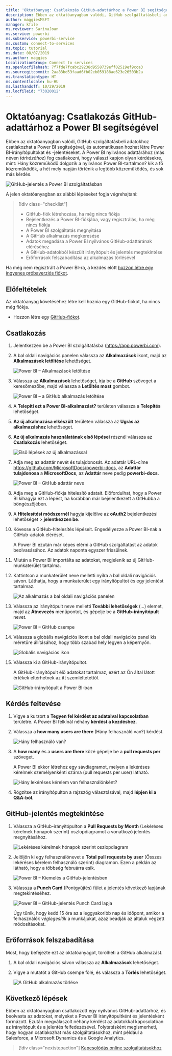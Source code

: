 ```yaml
---
title: 'Oktatóanyag: Csatlakozás GitHub-adattárhoz a Power BI segítségével'
description: Ebben az oktatóanyagban valódi, GitHub szolgáltatásbeli adatokhoz csatlakozhat a Power BI segítségével, és automatikusan hozhat létre Power BI-irányítópultokat és -jelentéseket.
author: maggiesMSFT
manager: kfile
ms.reviewer: SarinaJoan
ms.service: powerbi
ms.subservice: powerbi-service
ms.custom: connect-to-services
ms.topic: tutorial
ms.date: 08/07/2019
ms.author: maggies
LocalizationGroup: Connect to services
ms.openlocfilehash: 7f7fde7fcabc29238d9558739eff02519ef9cca3
ms.sourcegitcommit: 2aa83bd53faad6fb02eb059188ae623e26503b2a
ms.translationtype: HT
ms.contentlocale: hu-HU
ms.lasthandoff: 10/29/2019
ms.locfileid: "73020012"
---
```

# <a name="tutorial-connect-to-a-github-repo-with-power-bi"></a>Oktatóanyag: Csatlakozás GitHub-adattárhoz a Power BI segítségével
Ebben az oktatóanyagban valódi, GitHub szolgáltatásbeli adatokhoz csatlakozhat a Power BI segítségével, és automatikusan hozhat létre Power BI-irányítópultokat és -jelentéseket. A Power BI nyilvános adattárához (más néven *tárházához*) fog csatlakozni, hogy választ kapjon olyan kérdésekre, mint: Hány közreműködő dolgozik a nyilvános Power BI-tartalmon? kik a fő közreműködők, a hét mely napján történik a legtöbb közreműködés, és sok más kérdés. 

![GitHub-jelentés a Power BI szolgáltatásban](media/service-tutorial-connect-to-github/power-bi-github-app-tutorial-punch-card.png)

A jelen oktatóanyagban az alábbi lépéseket fogja végrehajtani:

> [!div class="checklist"]
> * GitHub-fiók létrehozása, ha még nincs fiókja 
> * Bejelentkezés a Power BI-fiókjába, vagy regisztrálás, ha még nincs fiókja
> * A Power BI szolgáltatás megnyitása
> * A GitHub alkalmazás megkeresése
> * Adatok megadása a Power BI nyilvános GitHub-adattárának eléréséhez
> * A GitHub-adatokból készült irányítópult és jelentés megtekintése
> * Erőforrások felszabadítása az alkalmazás törlésével

Ha még nem regisztrált a Power BI-ra, a kezdés előtt [hozzon létre egy ingyenes próbaverziós fiókot](https://app.powerbi.com/signupredirect?pbi_source=web).

## <a name="prerequisites"></a>Előfeltételek

Az oktatóanyag követéséhez létre kell hoznia egy GitHub-fiókot, ha nincs még fiókja. 

- Hozzon létre egy [GitHub-fiókot](https://docs.microsoft.com/contribute/get-started-setup-github).


## <a name="how-to-connect"></a>Csatlakozás
1. Jelentkezzen be a Power BI szolgáltatásba (https://app.powerbi.com). 
2. A bal oldali navigációs panelen válassza az **Alkalmazások** ikont, majd az **Alkalmazások letöltése** lehetőséget.
   
   ![Power BI – Alkalmazások letöltése](media/service-tutorial-connect-to-github/power-bi-github-app-tutorial.png) 

3. Válassza az **Alkalmazások** lehetőséget, írja be a **GitHub** szöveget a keresőmezőbe, majd válassza a **Letöltés most** gombot.
   
   ![Power BI – a GitHub alkalmazás letöltése](media/service-tutorial-connect-to-github/power-bi-github-app-tutorial-app-source.png) 

4. A **Telepíti ezt a Power BI-alkalmazást?** területen válassza a **Telepítés** lehetőséget.
5. **Az új alkalmazása elkészült** területen válassza az **Ugrás az alkalmazáshoz** lehetőséget.
6. **Az új alkalmazás használatának első lépései** résznél válassza az **Csatlakozás** lehetőséget.

    ![Első lépések az új alkalmazással](media/service-tutorial-connect-to-github/power-bi-new-app-connect-get-started.png)

7. Adja meg az adattár nevét és tulajdonosát. Az adattár URL-címe https://github.com/MicrosoftDocs/powerbi-docs, az **Adattár tulajdonosa** a **MicrosoftDocs**, az **Adattár** neve pedig **powerbi-docs**. 
   
    ![Power BI – GitHub adattár neve](media/service-tutorial-connect-to-github/power-bi-github-app-tutorial-connect.png)

5. Adja meg a GitHub-fiókja hitelesítő adatait. Előfordulhat, hogy a Power BI kihagyja ezt a lépést, ha korábban már bejelentkezett a GitHubba a böngészőjében. 

6. A **Hitelesítési módszernél** hagyja kijelölve az **oAuth2** bejelentkezési lehetőséget \> **jelentkezzen be**.

7. Kövesse a GitHub-hitelesítés lépéseit. Engedélyezze a Power BI-nak a GitHub-adatok elérését.
   
   A Power BI ezután már képes elérni a GitHub szolgáltatást az adatok beolvasásához.  Az adatok naponta egyszer frissülnek.

8. Miután a Power BI importálta az adatokat, megjelenik az új GitHub-munkaterület tartalma. 
9. Kattintson a munkaterület neve melletti nyílra a bal oldali navigációs sávon. Láthatja, hogy a munkaterület egy irányítópultot és egy jelentést tartalmaz. 

    ![Az alkalmazás a bal oldali navigációs panelen](media/service-tutorial-connect-to-github/power-bi-github-app-tutorial-left-nav-expanded.png)

10. Válassza az irányítópult neve melletti **További lehetőségek** (...) elemet, majd az **Átnevezés** menüpontot, és gépelje be a **GitHub-irányítópult** nevet.
 
    ![Power BI – GitHub csempe](media/service-tutorial-connect-to-github/power-bi-github-app-tutorial-left-nav.png) 

8. Válassza a globális navigációs ikont a bal oldali navigációs panel kis méretűre állításához, hogy több szabad hely legyen a képernyőn.

    ![Globális navigációs ikon](media/service-tutorial-connect-to-github/power-bi-global-navigation-icon.png)

10. Válassza ki a GitHub-irányítópultot.
    
    A GitHub-irányítópult élő adatokat tartalmaz, ezért az Ön által látott értékek eltérhetnek az itt szemléltetettől.

    ![GitHub-irányítópult a Power BI-ban](media/service-tutorial-connect-to-github/power-bi-github-app-tutorial-new-dashboard.png)

    

## <a name="ask-a-question"></a>Kérdés feltevése

1. Vigye a kurzort a **Tegyen fel kérdést az adataival kapcsolatban** területre. A Power BI felkínál néhány **kérdést a kezdéshez**. 

1. Válassza a **how many users are there** (Hány felhasználó van?) kérdést.
 
    ![Hány felhasználó van?](media/service-tutorial-connect-to-github/power-bi-github-app-tutorial-qna-how-many-users.png)

13. A **how many** és a **users are there** közé gépelje be a **pull requests per** szöveget. 

     A Power BI ekkor létrehoz egy sávdiagramot, melyen a lekéréses kérelmek személyenkénti száma (pull requests per user) látható.

    ![Hány lekéréses kérelem van felhasználónként?](media/service-tutorial-connect-to-github/power-bi-github-app-tutorial-qna-how-many-prs.png)


13. Rögzítse az irányítópulton a rajzszög választásával, majd **lépjen ki a Q&A-ból**.

## <a name="view-the-github-report"></a>GitHub-jelentés megtekintése 

1. Válassza a GitHub-irányítópulton a **Pull Requests by Month** (Lekéréses kérelmek hónapok szerint) oszlopdiagramot a vonatkozó jelentés megnyitásához.

    ![Lekéréses kérelmek hónapok szerint oszlopdiagram](media/service-tutorial-connect-to-github/power-bi-github-app-tutorial-column-chart.png)

2. Jelöljön ki egy felhasználónevet a **Total pull requests by user** (Összes lekéréses kérelem felhasználó szerint) diagramon. Ezen a példán az látható, hogy a többség februárra esik.

    ![Power BI – Kiemelés a GitHub-jelentésben](media/service-tutorial-connect-to-github/power-bi-github-app-tutorial-cross-filter-total-prs.png)

3. Válassza a **Punch Card** (Pontgyűjtés) fület a jelentés következő lapjának megtekintéséhez. 
 
    ![Power BI – GitHub-jelentés Punch Card lapja](media/service-tutorial-connect-to-github/power-bi-github-app-tutorial-tues-3pm.png)

    Úgy tűnik, hogy kedd 15 óra az a leggyakoribb nap és időpont, amikor a felhasználók *véglegesítik* a munkájukat, azaz beadják az általuk végzett módosításokat.

## <a name="clean-up-resources"></a>Erőforrások felszabadítása

Most, hogy befejezte ezt az oktatóanyagot, törölheti a GitHub alkalmazást. 

1. A bal oldali navigációs sávon válassza az **Alkalmazások** lehetőséget.
2. Vigye a mutatót a GitHub csempe fölé, és válassza a **Törlés** lehetőséget.

    ![A GitHub alkalmazás törlése](media/service-tutorial-connect-to-github/power-bi-github-app-tutorial-delete.png)

## <a name="next-steps"></a>Következő lépések

Ebben az oktatóanyagban csatlakozott egy nyilvános GitHub-adattárhoz, és beolvasta az adatokat, melyeket a Power BI irányítópultként és jelentésként formázott. Ezután megválaszolt néhány kérdést az adatokkal kapcsolatban az irányítópult és a jelentés felfedezésével. Folytatásként megismerheti, hogy hogyan csatlakozhat más szolgáltatásokhoz, mint például a Salesforce, a Microsoft Dynamics és a Google Analytics. 
 
> [!div class="nextstepaction"]
> [Kapcsolódás online szolgáltatásokhoz](service-connect-to-services.md)


